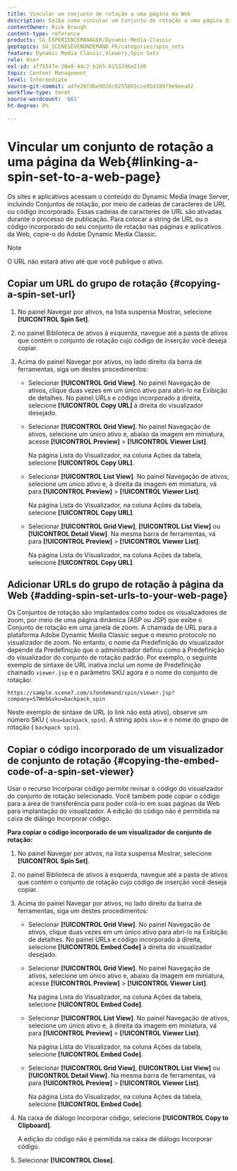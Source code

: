```yaml
---
title: Vincular um conjunto de rotação a uma página da Web
description: Saiba como vincular um Conjunto de rotação a uma página da Web no Adobe Dynamic Media Classic.
contentOwner: Rick Brough
content-type: reference
products: SG_EXPERIENCEMANAGER/Dynamic-Media-Classic
geptopics: SG_SCENESEVENONDEMAND_PK/categories/spin_sets
feature: Dynamic Media Classic,Viewers,Spin Sets
role: User
exl-id: af75547e-20e8-44c2-b165-01532d6e21d0
topic: Content Management
level: Intermediate
source-git-commit: ad7e20fdbe9028c6255865cce95d109f9e9eeab2
workflow-type: tm+mt
source-wordcount: '661'
ht-degree: 0%

---
```


# Vincular um conjunto de rotação a uma página da Web{#linking-a-spin-set-to-a-web-page}

Os sites e aplicativos acessam o conteúdo do Dynamic Media Image Server, incluindo Conjuntos de rotação, por meio de cadeias de caracteres de URL ou código incorporado. Essas cadeias de caracteres de URL são ativadas durante o processo de publicação. Para colocar a string de URL ou o código incorporado do seu conjunto de rotação nas páginas e aplicativos da Web, copie-o do Adobe Dynamic Media Classic.

>[!NOTE]
>
>O URL não estará ativo até que você publique o ativo.

## Copiar um URL do grupo de rotação {#copying-a-spin-set-url}

1. No painel Navegar por ativos, na lista suspensa Mostrar, selecione **[!UICONTROL Spin Set]**.
1. no painel Biblioteca de ativos à esquerda, navegue até a pasta de ativos que contém o conjunto de rotação cujo código de inserção você deseja copiar.
1. Acima do painel Navegar por ativos, no lado direito da barra de ferramentas, siga um destes procedimentos:

   * Selecionar **[!UICONTROL Grid View]**. No painel Navegação de ativos, clique duas vezes em um único ativo para abri-lo na Exibição de detalhes. No painel URLs e código incorporado à direita, selecione **[!UICONTROL Copy URL]** à direita do visualizador desejado.
   * Selecionar **[!UICONTROL Grid View]**. No painel Navegação de ativos, selecione um único ativo e, abaixo da imagem em miniatura, acesse **[!UICONTROL Preview]** > **[!UICONTROL Viewer List]**.

     Na página Lista do Visualizador, na coluna Ações da tabela, selecione **[!UICONTROL Copy URL]**.

   * Selecionar **[!UICONTROL List View]**. No painel Navegação de ativos, selecione um único ativo e, à direita da imagem em miniatura, vá para **[!UICONTROL Preview]** > **[!UICONTROL Viewer List]**.

     Na página Lista do Visualizador, na coluna Ações da tabela, selecione **[!UICONTROL Copy URL]**.

   * Selecionar **[!UICONTROL Grid View]**, **[!UICONTROL List View]** ou **[!UICONTROL Detail View]**. Na mesma barra de ferramentas, vá para **[!UICONTROL Preview]** > **[!UICONTROL Viewer List]**.

     Na página Lista do Visualizador, na coluna Ações da tabela, selecione **[!UICONTROL Copy URL]**.

## Adicionar URLs do grupo de rotação à página da Web {#adding-spin-set-urls-to-your-web-page}

Os Conjuntos de rotação são implantados como todos os visualizadores de zoom, por meio de uma página dinâmica (ASP ou JSP) que exibe o Conjunto de rotação em uma janela de zoom. A chamada de URL para a plataforma Adobe Dynamic Media Classic segue o mesmo protocolo no visualizador de zoom. No entanto, o nome da Predefinição do visualizador depende da Predefinição que o administrador definiu como a Predefinição do visualizador do conjunto de rotação padrão. Por exemplo, o seguinte exemplo de sintaxe de URL inativa inclui um nome de Predefinição chamado `viewer.jsp` e o parâmetro SKU agora é o nome do conjunto de rotação:

```as3
https://sample.scene7.com/s7ondemand/spin/viewer.jsp?company=S7Web&sku=backpack_spin
```

Neste exemplo de sintaxe de URL (o link não está ativo), observe um número SKU ( `sku=backpack_spin`). A string após `sku=` é o nome do grupo de rotação ( `backpack spin`).

## Copiar o código incorporado de um visualizador de conjunto de rotação {#copying-the-embed-code-of-a-spin-set-viewer}

Usar o recurso Incorporar código permite revisar o código do visualizador do conjunto de rotação selecionado. Você também pode copiar o código para a área de transferência para poder colá-lo em suas páginas da Web para implantação do visualizador. A edição do código não é permitida na caixa de diálogo Incorporar código.

**Para copiar o código incorporado de um visualizador de conjunto de rotação:**

1. No painel Navegar por ativos, na lista suspensa Mostrar, selecione **[!UICONTROL Spin Set]**.
1. no painel Biblioteca de ativos à esquerda, navegue até a pasta de ativos que contém o conjunto de rotação cujo código de inserção você deseja copiar.
1. Acima do painel Navegar por ativos, no lado direito da barra de ferramentas, siga um destes procedimentos:

   * Selecionar **[!UICONTROL Grid View]**. No painel Navegação de ativos, clique duas vezes em um único ativo para abri-lo na Exibição de detalhes. No painel URLs e código incorporado à direita, selecione **[!UICONTROL Embed Code]** à direita do visualizador desejado.
   * Selecionar **[!UICONTROL Grid View]**. No painel Navegação de ativos, selecione um único ativo e, abaixo da imagem em miniatura, acesse **[!UICONTROL Preview]** > **[!UICONTROL Viewer List]**.

     Na página Lista do Visualizador, na coluna Ações da tabela, selecione **[!UICONTROL Embed Code]**.

   * Selecionar **[!UICONTROL List View]**. No painel Navegação de ativos, selecione um único ativo e, à direita da imagem em miniatura, vá para **[!UICONTROL Preview]** > **[!UICONTROL Viewer List]**.

     Na página Lista do Visualizador, na coluna Ações da tabela, selecione **[!UICONTROL Embed Code]**.

   * Selecionar **[!UICONTROL Grid View]**, **[!UICONTROL List View]** ou **[!UICONTROL Detail View]**. Na mesma barra de ferramentas, vá para **[!UICONTROL Preview]** > **[!UICONTROL Viewer List]**.

     Na página Lista do Visualizador, na coluna Ações da tabela, selecione **[!UICONTROL Embed Code]**.

1. Na caixa de diálogo Incorporar código, selecione **[!UICONTROL Copy to Clipboard]**.

   A edição do código não é permitida na caixa de diálogo Incorporar código.

1. Selecionar **[!UICONTROL Close]**.

